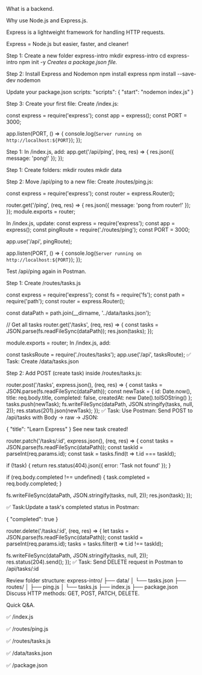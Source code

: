 




<!-- Intro to Express.js -->

 What is a backend.

Why use Node.js and Express.js.

Express is a lightweight framework for handling HTTP requests.

Express = Node.js but easier, faster, and cleaner!


<!-- Project setup: folder structure, Nodemon, Postman -->

Step 1: Create a new folder express-intro
mkdir express-intro
cd express-intro
npm init -y
*Creates a package.json file.*

Step 2: Install Express and Nodemon
npm install express
npm install --save-dev nodemon

Update your package.json scripts:
"scripts": {
  "start": "nodemon index.js"
}

Step 3: Create your first file:
Create /index.js:

const express = require('express');
const app = express();
const PORT = 3000;

app.listen(PORT, () => {
  console.log(`Server running on http://localhost:${PORT}`);
});



<!-- Create your first API route (/api/ping) -->
Step 1: In /index.js, add:
app.get('/api/ping', (req, res) => {
  res.json({ message: 'pong!' });
});


<!-- Organize Project: Folder Structure -->
Step 1: Create folders:
mkdir routes
mkdir data


Step 2: Move /api/ping to a new file:
Create /routes/ping.js:

const express = require('express');
const router = express.Router();

router.get('/ping', (req, res) => {
  res.json({ message: 'pong from router!' });
});
module.exports = router;


In /index.js, update:
const express = require('express');
const app = express();
const pingRoute = require('./routes/ping');
const PORT = 3000;

app.use('/api', pingRoute);

app.listen(PORT, () => {
  console.log(`Server running on http://localhost:${PORT}`);
});

Test /api/ping again in Postman.


 <!-- Mini project: Simple "Task Tracker API"-->

<!-- Part 1 — create -->
Step 1: Create /routes/tasks.js

const express = require('express');
const fs = require('fs');
const path = require('path');
const router = express.Router();

const dataPath = path.join(__dirname, '../data/tasks.json');

// Get all tasks
router.get('/tasks', (req, res) => {
  const tasks = JSON.parse(fs.readFileSync(dataPath));
  res.json(tasks);
});

module.exports = router;
In /index.js, add:


const tasksRoute = require('./routes/tasks');
app.use('/api', tasksRoute);
✅ Task: Create /data/tasks.json


<!-- Part 2 — Create, Update, Delete -->
Step 2: Add POST (create task) inside /routes/tasks.js:

router.post('/tasks', express.json(), (req, res) => {
  const tasks = JSON.parse(fs.readFileSync(dataPath));
  const newTask = {
    id: Date.now(),
    title: req.body.title,
    completed: false,
    createdAt: new Date().toISOString()
  };
  tasks.push(newTask);
  fs.writeFileSync(dataPath, JSON.stringify(tasks, null, 2));
  res.status(201).json(newTask);
});
✅ Task: Use Postman: Send POST to /api/tasks with Body -> raw -> JSON:

{ "title": "Learn Express" }
See new task created!

<!-- Step 3: Add PATCH (update task): -->

router.patch('/tasks/:id', express.json(), (req, res) => {
  const tasks = JSON.parse(fs.readFileSync(dataPath));
  const taskId = parseInt(req.params.id);
  const task = tasks.find(t => t.id === taskId);

  if (!task) {
    return res.status(404).json({ error: 'Task not found' });
  }

  if (req.body.completed !== undefined) {
    task.completed = req.body.completed;
  }

  fs.writeFileSync(dataPath, JSON.stringify(tasks, null, 2));
  res.json(task);
});

✅ Task:Update a task's completed status in Postman:

{ "completed": true }

<!-- Step 4: Add DELETE (remove task): -->

router.delete('/tasks/:id', (req, res) => {
  let tasks = JSON.parse(fs.readFileSync(dataPath));
  const taskId = parseInt(req.params.id);
  tasks = tasks.filter(t => t.id !== taskId);

  fs.writeFileSync(dataPath, JSON.stringify(tasks, null, 2));
  res.status(204).send();
});
✅ Task: Send DELETE request in Postman to /api/tasks/:id

 <!-- 15 min — Recap & Clean Up -->
Review folder structure:
express-intro/
├── data/
│   └── tasks.json
├── routes/
│   ├── ping.js
│   └── tasks.js
├── index.js
├── package.json
Discuss HTTP methods: GET, POST, PATCH, DELETE.

Quick Q&A.

✅ /index.js

✅ /routes/ping.js

✅ /routes/tasks.js

✅ /data/tasks.json

✅ /package.json


